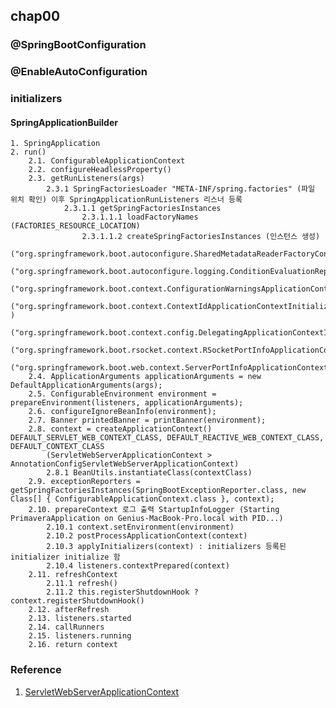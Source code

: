 ## chap00

### @SpringBootConfiguration 

### @EnableAutoConfiguration

### initializers

#### SpringApplicationBuilder 
    1. SpringApplication
    2. run()
        2.1. ConfigurableApplicationContext
        2.2. configureHeadlessProperty()
        2.3. getRunListeners(args)
            2.3.1 SpringFactoriesLoader "META-INF/spring.factories" (파일 위치 확인) 이후 SpringApplicationRunListeners 리스너 등록
                2.3.1.1 getSpringFactoriesInstances
                    2.3.1.1.1 loadFactoryNames (FACTORIES_RESOURCE_LOCATION)
                    2.3.1.1.2 createSpringFactoriesInstances (인스턴스 생성)
                    ("org.springframework.boot.autoconfigure.SharedMetadataReaderFactoryContextInitializer")
                    ("org.springframework.boot.autoconfigure.logging.ConditionEvaluationReportLoggingListener")
                    ("org.springframework.boot.context.ConfigurationWarningsApplicationContextInitializer")
                    ("org.springframework.boot.context.ContextIdApplicationContextInitializer" )
                    ("org.springframework.boot.context.config.DelegatingApplicationContextInitializer")
                    ("org.springframework.boot.rsocket.context.RSocketPortInfoApplicationContextInitializer")
                    ("org.springframework.boot.web.context.ServerPortInfoApplicationContextInitializer")
        2.4. ApplicationArguments applicationArguments = new DefaultApplicationArguments(args);
        2.5. ConfigurableEnvironment environment = prepareEnvironment(listeners, applicationArguments);
        2.6. configureIgnoreBeanInfo(environment);
        2.7. Banner printedBanner = printBanner(environment);
        2.8. context = createApplicationContext() DEFAULT_SERVLET_WEB_CONTEXT_CLASS, DEFAULT_REACTIVE_WEB_CONTEXT_CLASS, DEFAULT_CONTEXT_CLASS 
            (ServletWebServerApplicationContext > AnnotationConfigServletWebServerApplicationContext)
            2.8.1 BeanUtils.instantiateClass(contextClass)
        2.9. exceptionReporters = getSpringFactoriesInstances(SpringBootExceptionReporter.class, new Class[] { ConfigurableApplicationContext.class }, context);
        2.10. prepareContext 로그 출력 StartupInfoLogger (Starting PrimaveraApplication on Genius-MacBook-Pro.local with PID...)
            2.10.1 context.setEnvironment(environment)
            2.10.2 postProcessApplicationContext(context)
            2.10.3 applyInitializers(context) : initializers 등록된 initializer initialize 함
            2.10.4 listeners.contextPrepared(context)
        2.11. refreshContext
            2.11.1 refresh()
            2.11.2 this.registerShutdownHook ? context.registerShutdownHook()
        2.12. afterRefresh
        2.13. listeners.started
        2.14. callRunners
        2.15. listeners.running
        2.16. return context

### Reference
1. [ServletWebServerApplicationContext](https://docs.spring.io/spring-boot/docs/current/api/org/springframework/boot/web/servlet/context/ServletWebServerApplicationContext.html)
